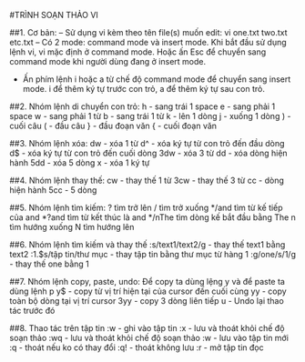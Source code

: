 #TRÌNH SOẠN THẢO VI

##1. Cơ bản:
– Sử dụng vi kèm theo tên file(s) muốn edit: vi one.txt two.txt etc.txt
– Có 2 mode: command mode và insert mode. Khi bắt đầu sử dụng lệnh vi, vi mặc định ở command mode. Hoặc ấn Esc để chuyển sang command mode khi người dùng đang ở insert mode.
- Ấn phím lệnh i hoặc a từ chế độ command mode để chuyển sang insert mode. i để thêm ký tự trước con trỏ, a để thêm ký tự sau con trỏ.

##2. Nhóm lệnh di chuyển con trỏ:
h - sang trái 1 space
e - sang phải 1 space
w - sang phải 1 từ
b - sang trái 1 từ
k - lên 1 dòng
j - xuống 1 dòng
) - cuối câu
( - đầu câu
} - đầu đoạn văn
{ - cuối đoạn văn

##3. Nhóm lệnh xóa:
dw - xóa 1 từ
d^ - xóa ký tự từ con trỏ đến đầu dòng
d$ - xóa ký tự từ con trỏ đến cuối dòng
3dw - xóa 3 từ
dd - xóa dòng hiện hành
5dd - xóa 5 dòng
x - xóa 1 ký tự

##4. Nhóm lệnh thay thế:
cw - thay thế 1 từ
3cw - thay thế 3 từ
cc - dòng hiện hành
5cc - 5 dòng

##5. Nhóm lệnh tìm kiếm:
? tìm trở lên
/ tìm trở xuống
*/and tìm từ kế tiếp của and
*?and tìm từ kết thúc là and
*/nThe tìm dòng kế bắt đầu bằng The
n tìm hướng xuống
N tìm hướng lên

##6. Nhóm lệnh tìm kiếm và thay thế
:s/text1/text2/g - thay thế text1 bằng text2
:1.$s/tập tin/thư mục - thay tập tin bằng thư mục từ hàng 1
:g/one/s/1/g - thay thế one bằng 1

##7. Nhóm lệnh copy, paste, undo:
Để copy ta dùng lệng y và để paste ta dùng lệnh p
y$ - copy từ vị trí hiện tại của cursor đến cuối cùng
yy - copy toàn bộ dòng tại vị trí cursor
3yy - copy 3 dòng liên tiếp
u - Undo lại thao tác trước đó

##8. Thao tác trên tập tin
:w - ghi vào tập tin
:x - lưu và thoát khỏi chế độ soạn thảo
:wq - lưu và thoát khỏi chế độ soạn thảo
:w - lưu vào tập tin mới
:q - thoát nếu ko có thay đổi
:q! - thoát không lưu
:r - mở tập tin đọc